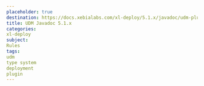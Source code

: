 ```yaml
---
placeholder: true
destination: https://docs.xebialabs.com/xl-deploy/5.1.x/javadoc/udm-plugin-api/index.html
title: UDM Javadoc 5.1.x
categories:
xl-deploy
subject:
Rules
tags:
udm
type system
deployment
plugin
---
```


